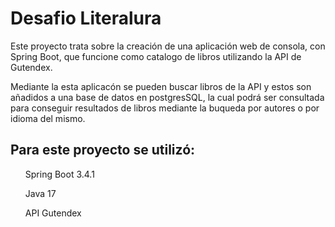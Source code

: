 <h1>Desafio Literalura</h1>

<p>Este proyecto trata sobre la creación de una aplicación web de consola, con Spring Boot, que funcione como catalogo de libros utilizando la API
de Gutendex.</p>
<p>Mediante la esta aplicacón se pueden buscar libros de la API y estos son añadidos a una base de datos en postgresSQL, la cual podrá ser consultada
para conseguir resultados de libros mediante la buqueda por autores o por idioma del mismo.</p>

<h2>Para este proyecto se utilizó:</h2>
<ul>Spring Boot 3.4.1</ul>
<ul>Java 17</ul>
<ul>API Gutendex</ul>
